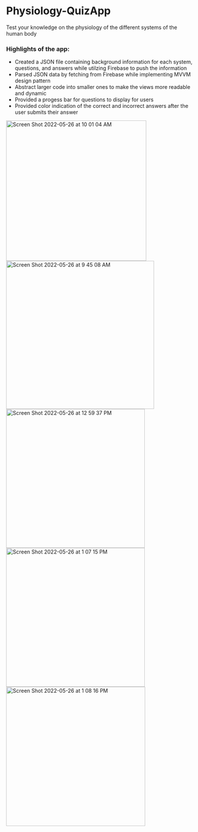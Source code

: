 # Physiology-QuizApp
Test your knowledge on the physiology of the different systems of the human body


### Highlights of the app:
- Created a JSON file containing background information for each system, questions, and answers while utilzing Firebase to push the information
- Parsed JSON data by fetching from Firebase while implementing MVVM design pattern
- Abstract larger code into smaller ones to make the views more readable and dynamic 
- Provided a progess bar for questions to display for users
- Provided color indication of the correct and incorrect answers after the user submits their answer

<img width="379" alt="Screen Shot 2022-05-26 at 10 01 04 AM" src="https://user-images.githubusercontent.com/80538229/170547587-8a350786-18e0-4f48-94f2-f51b8f9a1b0c.png">
<img width="400" alt="Screen Shot 2022-05-26 at 9 45 08 AM" src="https://user-images.githubusercontent.com/80538229/170547604-c18c4d88-3151-4d3e-b30c-5ae43dacb109.png">
<img width="375" alt="Screen Shot 2022-05-26 at 12 59 37 PM" src="https://user-images.githubusercontent.com/80538229/170549510-9d3a7604-412c-4e2d-b766-7fcf530a7477.png">
<img width="375" alt="Screen Shot 2022-05-26 at 1 07 15 PM" src="https://user-images.githubusercontent.com/80538229/170549372-e123e65b-67d4-4b97-b16d-68a0f7292d16.png">
<img width="376" alt="Screen Shot 2022-05-26 at 1 08 16 PM" src="https://user-images.githubusercontent.com/80538229/170549388-8a83572f-034a-4392-8405-743055ed14f1.png">
